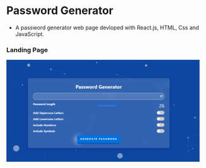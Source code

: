 # Password Generator

- A password generator web page devloped with React.js, HTML, Css and JavaScript.

### Landing Page

![alt text](<password-generator/src/Screenshot (1689).png>)

